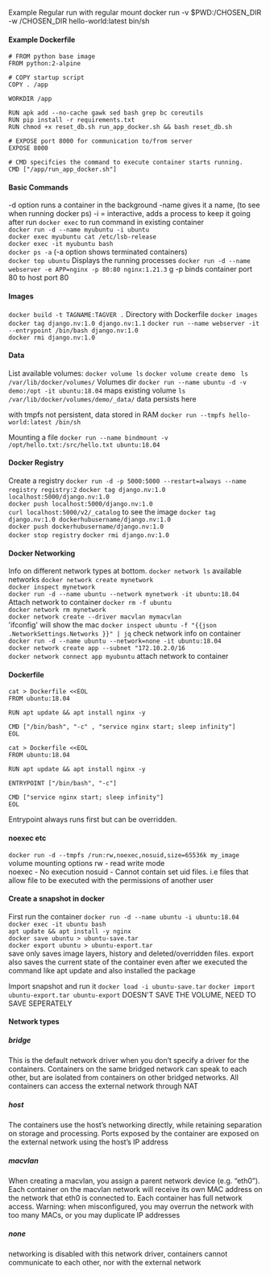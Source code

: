 Example Regular run with regular mount
docker run -v $PWD:/CHOSEN_DIR -w /CHOSEN_DIR hello-world:latest bin/sh
#### Example Dockerfile
```
# FROM python base image
FROM python:2-alpine

# COPY startup script
COPY . /app

WORKDIR /app

RUN apk add --no-cache gawk sed bash grep bc coreutils
RUN pip install -r requirements.txt
RUN chmod +x reset_db.sh run_app_docker.sh && bash reset_db.sh

# EXPOSE port 8000 for communication to/from server
EXPOSE 8000

# CMD specifcies the command to execute container starts running.
CMD ["/app/run_app_docker.sh"]
```

#### Basic Commands
-d option runs a container in the background 
-name gives it a name, (to see when running docker ps)
-i = interactive, adds a process to keep it going after run
`docker exec` to run command in existing container  
`docker run -d --name myubuntu -i ubuntu`  
`docker exec myubuntu cat /etc/lsb-release`    
`docker exec -it myubuntu bash`  
`docker ps -a` (-a option shows terminated containers)  
`docker top ubuntu`  Displays the running processes
`docker run -d --name webserver -e APP=nginx -p 80:80 nginx:1.21.3`  g
-p binds container port 80 to host port 80
#### Images
`docker build -t TAGNAME:TAGVER .` Directory with Dockerfile
`docker images`   
`docker tag django.nv:1.0 django.nv:1.1` 
`docker run --name webserver -it --entrypoint /bin/bash django.nv:1.0`  
`docker rmi django.nv:1.0`  
#### Data
List available volumes: `docker volume ls`
`docker volume create demo ` 
`ls /var/lib/docker/volumes/` Volumes dir 
`docker run --name ubuntu -d -v demo:/opt -it ubuntu:18.04` maps existing volume
`ls /var/lib/docker/volumes/demo/_data/` data persists here

with tmpfs not persistent, data stored in RAM
`docker run --tmpfs hello-world:latest /bin/sh`

Mounting a file 
`docker run --name bindmount -v /opt/hello.txt:/src/hello.txt ubuntu:18.04`

#### Docker Registry
Create a registry
`docker run -d -p 5000:5000 --restart=always --name registry registry:2`
`docker tag django.nv:1.0 localhost:5000/django.nv:1.0`  
`docker push localhost:5000/django.nv:1.0`  
`curl localhost:5000/v2/_catalog` to see the image
`docker tag django.nv:1.0 dockerhubusername/django.nv:1.0`  
`docker push dockerhubusername/django.nv:1.0`  
`docker stop registry` 
`docker rmi django.nv:1.0` 

#### Docker Networking 
Info on different network types at bottom.
`docker network ls` available networks
`docker network create mynetwork`  
`docker inspect mynetwork`  
`docker run -d --name ubuntu --network mynetwork -it ubuntu:18.04`  Attach network to container
`docker rm -f ubuntu`  
`docker network rm mynetwork`  
`docker network create --driver macvlan mymacvlan`  
'ifconfig' will show the mac 
`docker inspect ubuntu -f "{{json .NetworkSettings.Networks }}" | jq` check network info on container
`docker run -d --name ubuntu --network=none -it ubuntu:18.04`  
`docker network create app --subnet "172.10.2.0/16`  
`docker network connect app myubuntu` attach network to container

#### Dockerfile
```
cat > Dockerfile <<EOL
FROM ubuntu:18.04

RUN apt update && apt install nginx -y

CMD ["/bin/bash", "-c" , "service nginx start; sleep infinity"]
EOL
```
```
cat > Dockerfile <<EOL
FROM ubuntu:18.04

RUN apt update && apt install nginx -y

ENTRYPOINT ["/bin/bash", "-c"]

CMD ["service nginx start; sleep infinity"]
EOL
```
Entrypoint always runs first but can be overridden.

#### noexec etc
`docker run -d --tmpfs /run:rw,noexec,nosuid,size=65536k my_image`
volume mounting options
rw - read write mode  
noexec - No execution 
nosuid - Cannot contain set uid files. i.e files that allow file to be executed with the permissions of another user  

#### Create a snapshot in docker
First run the container 
`docker run -d --name ubuntu -i ubuntu:18.04`  
`docker exec -it ubuntu bash`  
`apt update && apt install -y nginx`  
`docker save ubuntu > ubuntu-save.tar`  
`docker export ubuntu > ubuntu-export.tar`  
save only saves image layers, history and deleted/overridden files. export also saves the current state of the container even after we executed the command like apt update and also installed the package 

Import snapshot and run it 
`docker load -i ubuntu-save.tar`
`docker import ubuntu-export.tar ubuntu-export` 
DOESN'T SAVE THE VOLUME, NEED TO SAVE SEPERATELY

#### Network types
##### bridge
This is the default network driver when you don’t specify a driver for the containers. Containers on the same bridged network can speak to each other, but are isolated from containers on other bridged networks. All containers can access the external network through NAT
##### host	
The containers use the host’s networking directly, while retaining separation on storage and processing. Ports exposed by the container are exposed on the external network using the host’s IP address
##### macvlan	
When creating a macvlan, you assign a parent network device (e.g. “eth0”). Each container on the macvlan network will receive its own MAC address on the network that eth0 is connected to. Each container has full network access. Warning: when misconfigured, you may overrun the network with too many MACs, or you may duplicate IP addresses
##### none	
networking is disabled with this network driver, containers cannot communicate to each other, nor with the external network


